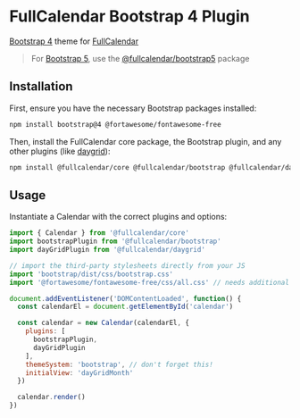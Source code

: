 
# FullCalendar Bootstrap 4 Plugin

[Bootstrap 4](https://getbootstrap.com/docs/4.6/getting-started/introduction/) theme for [FullCalendar](https://fullcalendar.io)

> For [Bootstrap 5](https://getbootstrap.com/), use the [@fullcalendar/bootstrap5](https://github.com/fullcalendar/fullcalendar/tree/main/packages/bootstrap5) package

## Installation

First, ensure you have the necessary Bootstrap packages installed:

```sh
npm install bootstrap@4 @fortawesome/fontawesome-free
```

Then, install the FullCalendar core package, the Bootstrap plugin, and any other plugins (like [daygrid](https://fullcalendar.io/docs/month-view)):

```sh
npm install @fullcalendar/core @fullcalendar/bootstrap @fullcalendar/daygrid
```

## Usage

Instantiate a Calendar with the correct plugins and options:

```js
import { Calendar } from '@fullcalendar/core'
import bootstrapPlugin from '@fullcalendar/bootstrap'
import dayGridPlugin from '@fullcalendar/daygrid'

// import the third-party stylesheets directly from your JS
import 'bootstrap/dist/css/bootstrap.css'
import '@fortawesome/fontawesome-free/css/all.css' // needs additional webpack config!

document.addEventListener('DOMContentLoaded', function() {
  const calendarEl = document.getElementById('calendar')

  const calendar = new Calendar(calendarEl, {
    plugins: [
      bootstrapPlugin,
      dayGridPlugin
    ],
    themeSystem: 'bootstrap', // don't forget this!
    initialView: 'dayGridMonth'
  })

  calendar.render()
})
```
